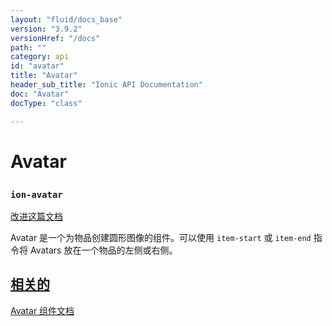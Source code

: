 ```yaml
---
layout: "fluid/docs_base"
version: "3.9.2"
versionHref: "/docs"
path: ""
category: api
id: "avatar"
title: "Avatar"
header_sub_title: "Ionic API Documentation"
doc: "Avatar"
docType: "class"

---
```










<h1 class="api-title">
<a class="anchor" name="avatar" href="#avatar"></a>

Avatar
<h3><code>ion-avatar</code></h3>






</h1>

<a class="improve-v2-docs" href="http://github.com/ionic-team/ionic/edit/master/src/components/avatar/avatar.ts#L0">
改进这篇文档
</a>






<p> Avatar 是一个为物品创建圆形图像的组件。可以使用 <code>item-start</code> 或 <code>item-end</code> 指令将 Avatars 放在一个物品的左侧或右侧。
</p>




<!-- @usage tag -->


<!-- @property tags -->



<!-- instance methods on the class -->




<!-- related link -->

<h2><a class="anchor" name="related" href="#related">相关的</a></h2>

<a href="/docs/components/#avatar-list">Avatar 组件文档</a><!-- end content block -->


<!-- end body block -->

